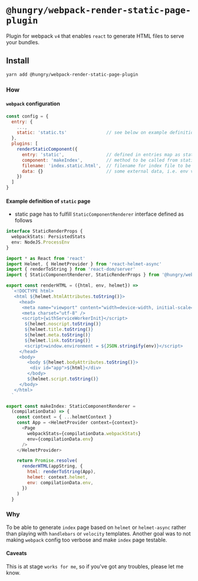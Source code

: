 # `@hungry/webpack-render-static-page-plugin`
Plugin for webpack `v4` that enables `react` to generate HTML files to serve your bundles.

## Install
```sh
yarn add @hungry/webpack-render-static-page-plugin
```

### How
#### `webpack` configuration

```js
const config = {
  entry: {
    ...,
    static: 'static.ts'               // see below on example definition
  },
  plugins: [
    renderStaticComponent({
      entry: 'static',                // defined in entries map as static
      component: 'makeIndex',         // method to be called from static entry point
      filename: 'index.static.html',  // filename for index file to be generated
      data: {}                        // some external data, i.e. env vars
    })
  ]
}
```

#### Example definition of `static` page
* static page has to fulfill `StaticComponentRenderer` interface defined as follows

```ts
interface StaticRenderProps {
  webpackStats: PersistedStats
  env: NodeJS.ProcessEnv
}
```

```js
import * as React from 'react'
import Helmet, { HelmetProvider } from 'react-helmet-async'
import { renderToString } from 'react-dom/server'
import { StaticComponentRenderer, StaticRenderProps } from '@hungry/webpack-render-static-page-plugin'

export const renderHTML = ({html, env, helmet}) =>
  `<!DOCTYPE html>
   <html ${helmet.htmlAttributes.toString()}>
     <head>
      <meta name="viewport" content="width=device-width, initial-scale=1" />
      <meta charset="utf-8" />
      <script>{withServiceWorkerInit}</script>
       ${helmet.noscript.toString()}
       ${helmet.title.toString()}
       ${helmet.meta.toString()}
       ${helmet.link.toString()}
       <script>window.environment = ${JSON.stringify(env)}</script>
     </head>
     <body>
        <body ${helmet.bodyAttributes.toString()}>
         <div id="app">${html}</div>
        </body>
        ${helmet.script.toString()}
     </body>
   </html>
  `

export const makeIndex: StaticComponentRenderer =
  (compilationData) => {
    const context = { ...helmetContext }
    const App = <HelmetProvider context={context}>
      <Page
        webpackStats={compilationData.webpackStats}
        env={compilationData.env}
      />
    </HelmetProvider>

    return Promise.resolve(
      renderHTML(appString, {
        html: renderToString(App),
        helmet: context.helmet,
        env: compilationData.env,
      })
    )
  }
```

### Why
To be able to generate `index` page based on `helmet` or `helmet-async` rather than playing with `handlebars` or `velocity` templates. Another goal was to not making `webpack` config too verbose and make `index` page testable.

#### Caveats
This is at stage `works for me`, so if you've got any troubles, please let me know.